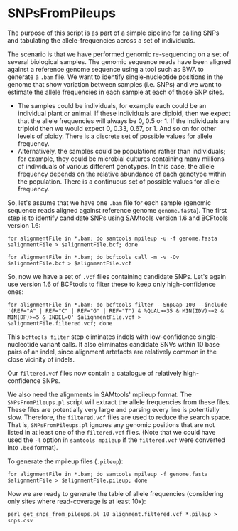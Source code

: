 # SNPsFromPileups

The purpose of this script is as part of a simple pipeline for calling SNPs and tabulating the allele-frequencies
across a set of individuals.

The scenario is that we have performed genomic re-sequencing on a set of several biological samples.
The genomic sequence reads have been aligned against a reference genome sequence using a tool such as BWA to generate a ```.bam``` file.
We want to identify single-nucleotide positions in the genome that show variation between samples (i.e. SNPs) and we want to estimate the allele frequencies in each sample at each of those SNP sites.
* The samples could be individuals, for example each could be an individual plant or animal. If these individuals are diploid, then we expect that the allele frequencies will always be 0, 0.5 or 1. If the individuals are triploid then we would expect 0, 0.33, 0.67, or 1. And so on for other levels of ploidy. There is a discrete set of possible values for allele frequency.
* Alternatively, the samples could be populations rather than individuals; for example, they could be microbial cultures containing many millions of individuals of various different genotypes. In this case, the allele frequency depends on the relative abundance of each genotype within the population. There is a continuous set of possible values for allele frequency.

So, let's assume that we have one ```.bam``` file for each sample (genomic sequence reads aligned against reference genome ```genome.fasta```).
The first step is to identify candidate SNPs using SAMtools version 1.6 and BCFtools version 1.6: 

```
for alignmentFile in *.bam; do samtools mpileup -u -f genome.fasta $alignmentFile > $alignmentFile.bcf; done

for alignmentFile in *.bam; do bcftools call -m -v -Ov $alignmentFile.bcf > $alignmentFile.vcf

```

So, now we have a set of ```.vcf``` files containing candidate SNPs. Let's again use version 1.6 of BCFtools to filter these to keep only high-confidence ones:
```
for alignmentFile in *.bam; do bcftools filter --SnpGap 100 --include '(REF="A" | REF="C" | REF="G" | REF="T") & %QUAL>=35 & MIN(IDV)>=2 & MIN(DP)>=5 & INDEL=0' $alignmentFile.vcf > $alignmentFile.filtered.vcf; done
```

This ```bcftools filter``` step eliminates indels with low-confidence single-nucleotide variant calls.
It also eliminates candidate SNVs within 10 base pairs of an indel, since alignment artefacts are relatively common in the close vicinity of indels.

Our ```filtered.vcf``` files now contain a catalogue of relatively high-confidence SNPs.

We also need the alignments in SAMtools' mpileup format. The ```SNPsFromPileups.pl``` script will extract the allele frequencies from these files. These files are potentially very large and parsing every line is potentially slow. Therefore, the ```filtered.vcf``` files are used to reduce the search space. That is, ```SNPsFromPileups.pl``` ignores any genomic positions that are not listed in at least one of the ```filtered.vcf``` files. (Note that we could have used the ```-l``` option in ```samtools mpileup``` if the ```filtered.vcf``` were converted into ```.bed``` format).

To generate the mpileup files (```.pileup```):

```
for alignmentFile in *.bam; do samtools mpileup -f genome.fasta $alignmentFile > $alignmentFile.pileup; done
```

Now we are ready to generate the table of allele frequencies (considering only sites where read-coverage is at least 10x):

```
perl get_snps_from_pileups.pl 10 alignment.filtered.vcf *.pileup > snps.csv
```
 
